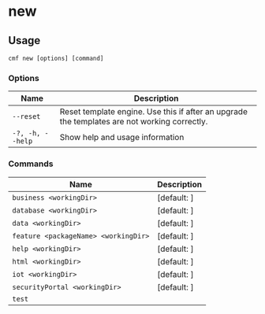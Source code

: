 # new

<!-- BEGIN USAGE -->

Usage
-----

```
cmf new [options] [command]
```

### Options

Name | Description
---- | -----------
`--reset` | Reset template engine. Use this if after an upgrade the templates are not working correctly.
`-?, -h, --help` | Show help and usage information

### Commands

Name | Description
---- | -----------
`business <workingDir>` | [default: ]
`database <workingDir>` | [default: ]
`data <workingDir>` | [default: ]
`feature <packageName> <workingDir>` | [default: ]
`help <workingDir>` | [default: ]
`html <workingDir>` | [default: ]
`iot <workingDir>` | [default: ]
`securityPortal <workingDir>` | [default: ]
`test` |


<!-- END USAGE -->
